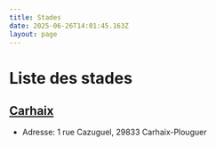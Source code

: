```yaml
---
title: Stades
date: 2025-06-26T14:01:45.163Z
layout: page
---
```


# Liste des stades


## [Carhaix](/stades/Carhaix/)
- Adresse: 1 rue Cazuguel, 29833 Carhaix-Plouguer


